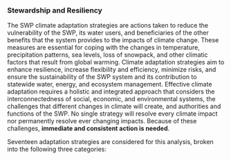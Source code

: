 ### Stewardship and Resiliency

The SWP climate adaptation strategies are actions taken to reduce the vulnerability of the SWP, its water users, and beneficiaries of the other benefits that the system provides to the impacts of climate change. These measures are essential for coping with the changes in temperature, precipitation patterns, sea levels, loss of snowpack, and other climatic factors that result from global warming. Climate adaptation strategies aim to enhance resilience, increase flexibility and efficiency, minimize risks, and ensure the sustainability of the SWP system and its contribution to statewide water, energy, and ecosystem management. Effective climate adaptation requires a holistic and integrated approach that considers the interconnectedness of social, economic, and environmental systems, the challenges that different changes in climate will create, and authorities and functions of the SWP. No single strategy will resolve every climate impact nor permanently resolve ever changing impacts. Because of these challenges, __immediate and consistent action is needed__.

Seventeen adaptation strategies are considered for this analysis, broken into the following three categories: